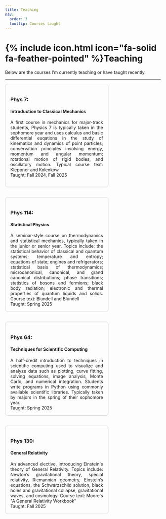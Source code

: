 ```yaml
---
title: Teaching
nav:
  order: 3
  tooltip: Courses taught
---
```



# {% include icon.html icon="fa-solid fa-feather-pointed" %}Teaching

Below are the courses I’m currently teaching or have taught recently. 

---


<div style="display: flex; flex-wrap: wrap; gap: 2rem;">

<div style="border: 1px solid #ccc; padding: 1rem; border-radius: 8px; width: 300px;text-align: justify;"><h3><strong>Phys 7:</strong></h3><h4>Introduction to Classical Mechanics</h4>

A first course in mechanics for major-track students, Physics 7 is typically taken in the sophomore year and uses calculus and basic differential euqations in the study of kinematics and dynamics of point particles; conservation principles involving energy, momentum and angular momentum; rotational motion of rigid bodies, and oscillatory motion.  Typical course text:  Kleppner and Kolenkow <br>
Taught: Fall 2024, Fall 2025
</div>

<div style="border: 1px solid #ccc; padding: 1rem; border-radius: 8px; width: 300px;text-align: justify;"><h3><strong>Phys 114:</strong></h3><h4>Statistical Physics</h4>
A seminar-style course on thermodynamics and statistical mechanics, typically taken in the junior or senior year. Topics include: the statistical behavior of classical and quantum systems; temperature and entropy; equations of state; engines and refrigerators; statistical basis of thermodynamics; microcanonical, canonical, and grand canonical distributions; phase transitions; statistics of bosons and fermions; black body radiation; electronic and thermal properties of quantum liquids and solids. Course text: Blundell and Blundell <br>
Taught: Spring 2025
</div>

<div style="border: 1px solid #ccc; padding: 1rem; border-radius: 8px; width: 300px;text-align: justify;"><h3><strong>Phys 64:</strong></h3><h4>Techniques for Scientific Computing</h4>
A half-credit introduction to techniques in scientific computing used to visualize and analyze data such as plotting, curve fitting, solving equations, image analysis, Monte Carlo, and numerical integration.  Students write programs in Python using commonly available scientific libraries. Typically taken by majors in the spring of their sophomore year. <br>
Taught: Spring 2025
</div>

<div style="border: 1px solid #ccc; padding: 1rem; border-radius: 8px; width: 300px;text-align: justify;"><h3><strong>Phys 130:</strong></h3><h4>General Relativity</h4>
An advanced elective, introducing Einstein's theory of General Relativity. Topics include: Newton’s gravitational theory, special relativity, Riemannian geometry, Einstein’s equations, the Schwarzschild solution, black holes and gravitational collapse, gravitational waves, and cosmology. Course text: Moore's "A General Relativity Workbook" <br>
Taught: Fall 2025
</div>

</div>
